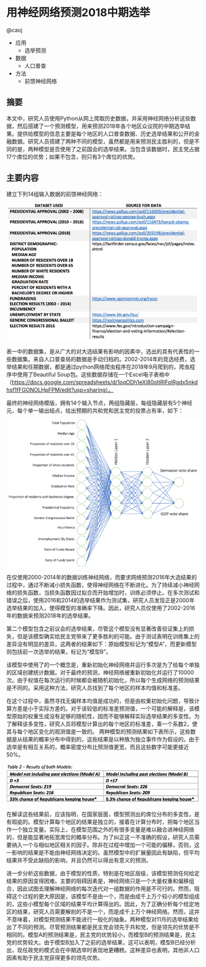 # 用神经网络预测2018中期选举

@caoj

* 应用
  - 选举预测
* 数据
  - 人口普查
* 方法
  - 前馈神经网络

## 摘要

本文中，研究人员使用Python从网上爬取历史数据，并采用神经网络分析这些数据，然后搭建了一个预测模型，用来预测2018年各个地区众议院的中期选举结果。提供给模型的信息主要是每个地区的人口普查数据、历史选举结果和公开的金融数据。研究人员搭建了两种不同的模型，虽然都是用来预测民主胜利的，但是不同的是，两种模型是否使用了之前国会的选举结果。当包含该数据时，民主党占据17个席位的优势；如果不包含，则只有3个席位的优势。

## 主要内容

建立下列14组输入数据的前馈神经网络：

![source-of-data](source-of-data.png)

表一中的数据集，是从广大的对大选结果有影响的因素中，选出的具有代表性的一些数据集。来自人口普查局的数据是手动归档的。2002-2014年的竞选经费，选举结果和任期数据，都是通过python网络爬虫程序在2018年9月爬到的，爬虫程序中使用了Beautiful Soup包。这些数据存储在一个Excel电子表格中（https://docs.google.com/spreadsheets/d/1oqODh1eXi80oltRlFolRgdx5nkdhsf1fFGONOLHpFPM/edit?usp=sharing）。

最终的神经网络模版，拥有14个输入节点，两组隐藏层，每组隐藏层有5个神经元，每个单一输出结点，给出预期的共和党和民主党的投票占有率，如下：

![neural-network-design](neural-network-design.png)
 
在仅使用2000-2014年的数据训练神经网络，而要求网络预测2016年大选结果的过程中，通过不断减小损失函数，使得神经网络在不断进化。为了持续减小神经网络的损失函数，当损失函数因过拟合而开始增加时，训练必须停止。在多次测试和错误之后，使用2016和2014的选举结果作为测试集，研究人员发现正是2000年选举结果的加入，使得模型的准确率下降。因此，研究人员仅使用了2002-2016年的数据来预测2018年的选举结果。

第二个模型包含之前议会的选举结果，尽管这个模型没有显著改善验证集上的损失，但是该模型确实给民主党带来了更多胜利的可能。由于测试表明在训练集上的差异没有明显的差异，这两者的结果如下：原始模型标记为“模型A”，而更新模型则包括前一次选举的结果，标记为“模型B”。

该模型中使用了的一个概念是，重新初始化神经网络并运行多次是为了给每个单独的区域创建统计数据。对于最终的预测，神经网络被重新初始化并运行了10000次。由于权值在每次运行的时候都会被随机初始化，所以每个生成网络的预测结果是不同的。采用这种方法，研究人员找到了每个地区的样本均值和标准差。

在这个过程中，虽然寻找无偏样本均值是成功的，但是由权重初始化问题，导致计算方差是小于实际方差的。对于该较低的标准差预测值，一个可能的解释是，该模型原始的权重生成没有足够的随机性，因而不能够解释实际选举结果的多变性。为了解释该多变性，研究人员将模型计算出的每个地区的标准差，乘一个系数2，使其与每个地区变化的观测值是一致的。
两种模型的预测结果如下表所示，这些数据是从结果的概率分布中得到的，这些结果是以种族为独立事件作为假设的。由于选举是有相互关系的，概率密度分布比预测值更宽，而且这些数字可能更接近50%。
 
![results-of-both-models](results-of-both-models.png)

在解读这些结果前，应该指明，在国家层面，模型预测出的席位分布的多变性，是有瑕疵的。模型计算每个地区的结果是独立的，接着在计算分布时，把每个地区当作一个独立变量。实际上，在模型范围之外的有很多变量是难以融合进神经网络的，但是能显著地拓宽席位的概率分布。为了纠正这一不准确的假设，研究人员需要纳入一个与相似地区相关的因子。除非在过程中增加一个可能的偏移，否则，这一影响的结果是不能由神经网络决定的。虽然模型中的扩展量因此有缺陷，但平均结果并不受此缺陷的影响，并且仍然可以得出有意义的预测。

进一步分析这些数据，由于模型的性质，特别是在地区层级，该模型预测任何给定结果的原因变得困难。主要的阻碍因素是，神经网络只是一个大量权重和偏移组合，因此试图去理解神经网络的每次迭代对一组数据的作用是不可行的。然而，阻碍这个过程的更大原因是，该模型不是由一个，而是由成千上万个较小的模型组成的，这些小模型每个区域的结果平均计算得出的。因此，为了正确分析每个给定地区的结果，研究人员需要解剖的不是一个，而是成千上万个神经网络。然而，这并不意味着，对模型预测结果不能进行一般化的抽象。两种模型对11月的选举结果给出了不同的预测。尽管预测结果都是民主党会领先于共和党，但是领先的优势是不相同的。模型A的预测结果是，民主党的优势较小，而模型B的预测结果是，民主党的优势较大。由于模型B加入了之前的选举结果，这可以表明，模型B已经分析出，现任政党的模式会在中期选举时表现地更糟糕。这种差异也表明，其他非人口因素有助于民主党获得更多的领先优势。

